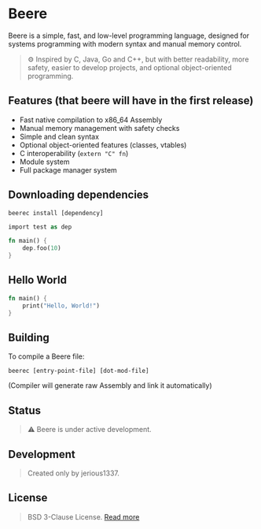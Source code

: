 # Beere

Beere is a simple, fast, and low-level programming language, designed for systems programming with modern syntax and manual memory control.

> ⚙️ Inspired by C, Java, Go and C++, but with better readability, more safety, easier to develop projects, and optional object-oriented programming.

## Features (that beere will have in the **first** release)

- Fast native compilation to x86_64 Assembly  
- Manual memory management with safety checks  
- Simple and clean syntax
- Optional object-oriented features (classes, vtables)  
- C interoperability (`extern "C" fn`)  
- Module system
- Full package manager system

## Downloading dependencies
```
beerec install [dependency]
```

```rs
import test as dep

fn main() {
    dep.foo(10)
}
```

## Hello World

```rs
fn main() {
    print("Hello, World!")
}
```

## Building
To compile a Beere file:

```
beerec [entry-point-file] [dot-mod-file]
```
(Compiler will generate raw Assembly and link it automatically)

## Status

> ⚠️ Beere is under active development.

## Development
> Created only by jerious1337.

## License
> BSD 3-Clause License. [Read more](https://github.com/beere-lang/beere?tab=BSD-3-Clause-1-ov-file)
